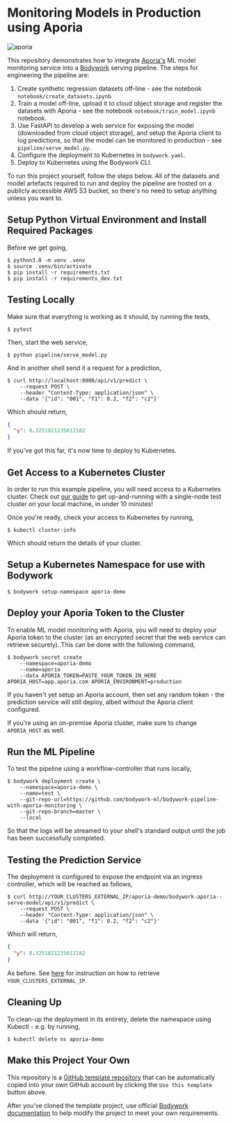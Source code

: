 # Monitoring Models in Production using Aporia

![aporia](https://bodywork-media.s3.eu-west-2.amazonaws.com/bodywork-aporia-lifecycle.png)

This repository demonstrates how to integrate [Aporia's](https://www.aporia.com) ML model monitoring service into a [Bodywork](https://www.bodyworkml.com) serving pipeline. The steps for engineering the pipeline are:

1. Create synthetic regression datasets off-line - see the notebook `notebook/create_datasets.ipynb`.
2. Train a model off-line, upload it to cloud object storage and register the datasets with Aporia - see the notebook `notebook/train_model.ipynb` notebook.
3. Use FastAPI to develop a web service for exposing the model (downloaded from cloud object storage), and setup the Aporia client to log predictions, so that the model can be monitored in production - see `pipeline/serve_model.py`.
4. Configure the deployment to Kubernetes in `bodywork.yaml`.
5. Deploy to Kubernetes using the Bodywork CLI.

To run this project yourself, follow the steps below. All of the datasets and model artefacts required to run and deploy the pipeline are hosted on a publicly accessible AWS S3 bucket, so there's no need to setup anything unless you want to.

## Setup Python Virtual Environment and Install Required Packages

Before we get going,

```text
$ python3.8 -m venv .venv
$ source .venv/bin/activate
$ pip install -r requirements.txt
$ pip install -r requirements_dev.txt
```

## Testing Locally

Make sure that everything is working as it should, by running the tests,

```text
$ pytest
```

Then, start the web service,

```text
$ python pipeline/serve_model.py
```

And in another shell send it a request for a prediction,

```text
$ curl http://localhost:8000/api/v1/predict \
    --request POST \
    --header "Content-Type: application/json" \
    --data '{"id": "001", "f1": 0.2, "f2": "c2"}'
```

Which should return,

```json
{
  "y": 0.3251021235012182
}
```

If you've got this far, it's now time to deploy to Kubernetes.

## Get Access to a Kubernetes Cluster

In order to run this example pipeline, you will need access to a Kubernetes cluster. Check out [our guide](https://bodywork.readthedocs.io/en/latest/kubernetes/#getting-started-with-kubernetes) to get up-and-running with a single-node test cluster on your local machine, in under 10 minutes!

Once you're ready, check your access to Kubernetes by running,

```text
$ kubectl cluster-info
```

Which should return the details of your cluster.

## Setup a Kubernetes Namespace for use with Bodywork

```text
$ bodywork setup-namespace aporia-demo
```

## Deploy your Aporia Token to the Cluster

To enable ML model monitoring with Aporia, you will need to deploy your Aporia token to the cluster (as an encrypted secret that the web service can retrieve securely). This can be done with the following command,

```text
$ bodywork secret create
    --namespace=aporia-demo
    --name=aporia
    --data APORIA_TOKEN=PASTE_YOUR_TOKEN_IN_HERE APORIA_HOST=app.aporia.com APORIA_ENVIRONMENT=production
```

If you haven't yet setup an Aporia account, then set any random token - the prediction service will still deploy, albeit without the Aporia client configured.

If you're using an on-premise Aporia cluster, make sure to change `APORIA_HOST` as well.

## Run the ML Pipeline

To test the pipeline using a workflow-controller that runs locally,

```text
$ bodywork deployment create \
    --namespace=aporia-demo \
    --name=test \
    --git-repo-url=https://github.com/bodywork-ml/bodywork-pipeline-with-aporia-monitoring \
    --git-repo-branch=master \
    --local
```

So that the logs will be streamed to your shell's standard output until the job has been successfully completed.

## Testing the Prediction Service

The deployment is configured to expose the endpoint via an ingress controller, which will be reached as follows,

```text
$ curl http://YOUR_CLUSTERS_EXTERNAL_IP/aporia-demo/bodywork-aporia--serve-model/api/v1/predict \
    --request POST \
    --header "Content-Type: application/json" \
    --data '{"id": "001", "f1": 0.2, "f2": "c2"}'
```

Which will return,

```json
{
  "y": 0.3251021235012182
}
```

As before. See [here](https://bodywork.readthedocs.io/en/latest/kubernetes/#connecting-to-the-cluster) for instruction on how to retrieve `YOUR_CLUSTERS_EXTERNAL_IP`.

## Cleaning Up

To clean-up the deployment in its entirety, delete the namespace using Kubectl - e.g. by running,

```shell
$ kubectl delete ns aporia-demo
```

## Make this Project Your Own

This repository is a [GitHub template repository](https://docs.github.com/en/free-pro-team@latest/github/creating-cloning-and-archiving-repositories/creating-a-repository-from-a-template) that can be automatically copied into your own GitHub account by clicking the `Use this template` button above.

After you've cloned the template project, use official [Bodywork documentation](https://bodywork.readthedocs.io/en/latest/) to help modify the project to meet your own requirements.
